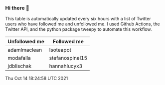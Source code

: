 ### Hi there 👋

This table is automatically updated every six hours with a list of Twitter users who have followed me and unfollowed me. I used Github Actions, the Twitter API, and the python package tweepy to automate this workflow.

| Unfollowed me |  Followed me |
| --- | --- |
|adamlmaclean|Isoteapot|
|modafalla|stefanospinel15|
|jdblischak|hannahlucyx3|
Thu Oct 14 18:24:58 UTC 2021
